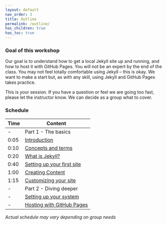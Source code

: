 ```yaml
---
layout: default
nav_order: 3
title: Outline
permalink: /outline/
has_children: true
has_toc: true
---
```


### Goal of this workshop

Our goal is to understand how to get a local Jekyll site up and running, and how to host it with GitHub Pages. You will not be an expert by the end of the class. You may not feel totally comfortable using Jekyll – this is okay. We want to make a start but, as with any skill, using Jekyll and GitHub Pages takes practice.

This is your session. If you have a question or feel we are going too fast, please let the instructor know. We can decide as a group what to cover.

### Schedule

| Time | Content
| --- | ---
| - | Part 1 - The basics
| 0:05 | [Introduction](/intro-jekyll)
| 0:10 | [Concepts and terms](concepts.md)
| 0:20 | [What is Jekyll?](jekyll.md)
| 0:40 | [Setting up your first site](simple-project-site.md)
| 1:00 | [Creating Content](create-content.md)
| 1:15 | [Customizing your site](customizing.md)
| - | Part 2 - Diving deeper
| - | [Setting up your system](setup.md)
| - | [Hosting with GitHub Pages](gh-pages.md)

_Actual schedule may vary depending on group needs_

